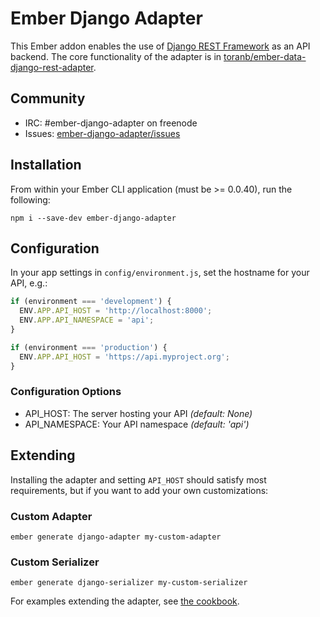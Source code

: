 Ember Django Adapter
====================

This Ember addon enables the use of [Django REST Framework][] as an API
backend.  The core functionality of the adapter is in
[toranb/ember-data-django-rest-adapter][].


Community
---------

* IRC: #ember-django-adapter on freenode
* Issues: [ember-django-adapter/issues][]


Installation
------------

From within your Ember CLI application (must be >= 0.0.40), run the following:

```console
npm i --save-dev ember-django-adapter
```


Configuration
-------------

In your app settings in `config/environment.js`, set the hostname for your API,
e.g.:

```js
if (environment === 'development') {
  ENV.APP.API_HOST = 'http://localhost:8000';
  ENV.APP.API_NAMESPACE = 'api';
}

if (environment === 'production') {
  ENV.APP.API_HOST = 'https://api.myproject.org';
}
```

### Configuration Options

* API_HOST: The server hosting your API _(default: None)_
* API_NAMESPACE: Your API namespace _(default: 'api')_


Extending
---------

Installing the adapter and setting `API_HOST` should satisfy most requirements,
but if you want to add your own customizations:

### Custom Adapter

```console
ember generate django-adapter my-custom-adapter
```

### Custom Serializer

```console
ember generate django-serializer my-custom-serializer
```

For examples extending the adapter, see [the cookbook][].



[Django REST Framework]: http://www.django-rest-framework.org/
[toranb/ember-data-django-rest-adapter]: https://github.com/toranb/ember-data-django-rest-adapter
[ember-django-adapter/issues]: https://github.com/dustinfarris/ember-django-adapter/issues
[the cookbook]: https://github.com/dustinfarris/ember-django-adapter/wiki/Cookbook
